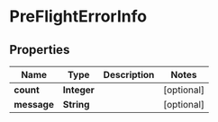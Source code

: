 # PreFlightErrorInfo

## Properties
Name | Type | Description | Notes
------------ | ------------- | ------------- | -------------
**count** | **Integer** |  |  [optional]
**message** | **String** |  |  [optional]
